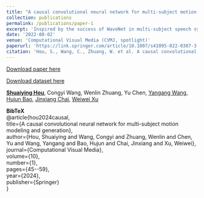 ```yaml
---
title: "A causal convolutional neural network for multi-subject motion modeling and generation"
collection: publications
permalink: /publications/paper-1
excerpt: 'Inspired by the success of WaveNet in multi-subject speech synthesis, we propose a novel neural network based on causal convolutions for multi-subject motion modeling and generation. The network can capture the intrinsic characteristics of the motion of different subjects, such as the influence of skeleton scale variation on motion style. Moreover, after fine-tuning the network using a small motion dataset for a novel skeleton that is not included in the training dataset, it is able to synthesize high-quality motions with a personalized style for the novel skeleton. The experimental results demonstrate that our network can model the intrinsic characteristics of motions well and can be applied to various motion modeling and synthesis tasks.'
date: '2022-08-02'
venue: 'Computational Visual Media (CVMJ, spotlight)'
paperurl: 'https://link.springer.com/article/10.1007/s41095-022-0307-3'
citation: 'Hou, S., Wang, C., Zhuang, W. et al. A causal convolutional neural network for multi-subject motion modeling and generation. Comp. Visual Media 10, 45–59 (2024). https://doi.org/10.1007/s41095-022-0307-3'
---
```


[Download paper here](https://link.springer.com/article/10.1007/s41095-022-0307-3)

[Download dataset here](https://drive.google.com/file/d/1QcnI4YfDWUCwP1VRQ09UnrtU8UJOKdna/view?usp=sharing)

[**Shuaiying Hou**](https://houericsy.github.io/ShuaiyingHou/), Congyi Wang, Wenlin Zhuang, Yu Chen, [Yangang Wang](https://www.yangangwang.com/), [Hujun Bao](http://www.cad.zju.edu.cn/home/bao/), [Jinxiang Chai](https://scholar.google.com/citations?user=OcN1_gwAAAAJ&hl=zh-CN), [Weiwei Xu](http://www.cad.zju.edu.cn/home/weiweixu/weiweixu_en.htm)


**BibTeX**\
@article{hou2024causal,\
  title={A causal convolutional neural network for multi-subject motion modeling and generation},\
  author={Hou, Shuaiying and Wang, Congyi and Zhuang, Wenlin and Chen, Yu and Wang, Yangang and Bao, Hujun and Chai, Jinxiang and Xu, Weiwei},\
  journal={Computational Visual Media},\
  volume={10},\
  number={1},\
  pages={45--59},\
  year={2024},\
  publisher={Springer}\
}